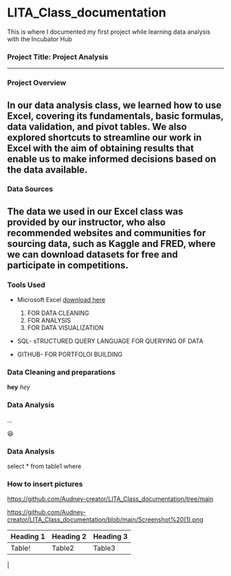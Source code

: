 # LITA_Class_documentation
This is where I documented my first project while learning data analysis with the Incubator Hub

### Project Title: Project Analysis
---

### Project Overview
In our data analysis class, we learned how to use Excel, covering its fundamentals, basic formulas, data validation, and pivot tables. We also explored shortcuts to streamline our work in Excel with the aim of obtaining results that enable us to make informed decisions based on the data available.
---

### Data Sources 
The data we used in our Excel class was provided by our instructor, who also recommended websites and communities for sourcing data, such as Kaggle and FRED, where we can download datasets for free and participate in competitions.
---
### Tools Used
- Microsoft Excel [download here](https://www.microsoft.com)
  1. FOR DATA CLEANING
  2. FOR ANALYSIS
  3. FOR DATA VISUALIZATION
      
- SQL- sTRUCTURED QUERY LANGUAGE FOR QUERYING OF DATA
- GITHUB- FOR PORTFOLOI BUILDING

### Data Cleaning and preparations 

**hey**
*hey* 
### Data Analysis 
...

😆
### Data Analysis 
select * from table1
where

### How to insert pictures 
https://github.com/Audney-creator/LITA_Class_documentation/tree/main


https://github.com/Audney-creator/LITA_Class_documentation/blob/main/Screenshot%20(1).png


|Heading 1|Heading 2|Heading 3|
|---------|---------|---------|
|Table!|Table2|Table3|
|
